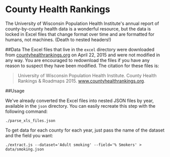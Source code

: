 County Health Rankings
=====

The University of Wisconsin Population Health Institute's annual report of county-by-county health data is a wonderful resource, but the data is locked in Excel files that change format over time and are formatted for humans, not machines. (Death to nested headers!) 

##Data
The Excel files that live in the `excel` directory were downloaded from [countyhealthrankings.org](http://www.countyhealthrankings.org/rankings/data) on April 22, 2015 and were not modified in any way. You are encouraged to redownload the files if you have any reason to suspect they have been modified. The citation for these files is:

> University of Wisconsin Population Health Institute. County Health Rankings & Roadmaps 2015. www.countyhealthrankings.org.

##Usage

We've already converted the Excel files into nested JSON files by year, available in the `json` directory. You can easily recreate this step with the following command:

	./parse_xls_files.json

To get data for each county for each year, just pass the name of the dataset and the field you want:

	./extract.js --dataset='Adult smoking' --field='% Smokers' > data/smoking.json